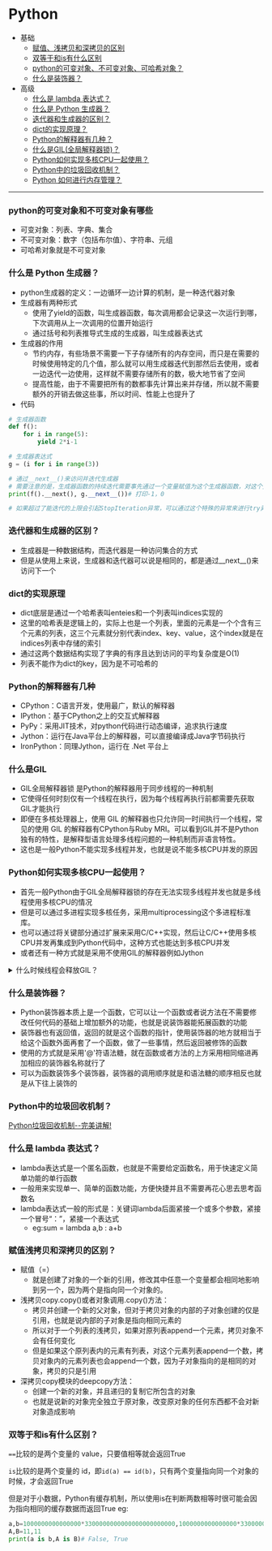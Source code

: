 # Python

- 基础
    - [赋值、浅拷贝和深拷贝的区别](#赋值浅拷贝和深拷贝的区别)
    - [双等于和is有什么区别](#双等于和is有什么区别)
    - [python的可变对象、不可变对象、可哈希对象？](#python的可变对象和不可变对象有哪些)
    - [什么是装饰器？](#什么是装饰器)
- 高级
    - [什么是 lambda 表达式？](#什么是-lambda-表达式)
    - [什么是 Python 生成器？](#什么是-Python-生成器)
    - [迭代器和生成器的区别？](#迭代器和生成器的区别)
    - [dict的实现原理？](#dict的实现原理)
    - [Python的解释器有几种？](#Python的解释器有几种)
    - [什么是GIL(全局解释器锁)？](#什么是GIL)
    - [Python如何实现多核CPU一起使用？](#Python如何实现多核CPU一起使用)
    - [Python中的垃圾回收机制？](#Python中的垃圾回收机制)
    - [Python 如何进行内存管理？](#Python-如何进行内存管理)
------
### python的可变对象和不可变对象有哪些
- 可变对象：列表、字典、集合
- 不可变对象：数字（包括布尔值）、字符串、元组
- 可哈希对象就是不可变对象

### 什么是 Python 生成器？
- python生成器的定义：一边循环一边计算的机制，是一种迭代器对象
- 生成器有两种形式
    - 使用了yield的函数，叫生成器函数，每次调用都会记录这一次运行到哪，下次调用从上一次调用的位置开始运行
    - 通过括号和列表推导式生成的生成器，叫生成器表达式
- 生成器的作用
    - 节约内存，有些场景不需要一下子存储所有的内存空间，而只是在需要的时候使用特定的几个值，那么就可以用生成器迭代到那然后去使用，或者一边迭代一边使用，这样就不需要存储所有的数，极大地节省了空间
    - 提高性能，由于不需要把所有的数都事先计算出来并存储，所以就不需要额外的开销去做这些事，所以时间、性能上也提升了
- 代码
```python
# 生成器函数
def f():
    for i in range(5):
        yield 2*i-1

# 生成器表达式
g = (i for i in range(3))

# 通过__next__()来访问并迭代生成器
# 需要注意的是，生成器函数的持续迭代需要事先通过一个变量赋值为这个生成器函数，对这个变量去迭代，才是对这个生成器函数的正确使用
print(f().__next(), g.__next__())# 打印-1，0

# 如果超过了能迭代的上限会引起StopIteration异常，可以通过这个特殊的异常来进行try异常处理
```

### 迭代器和生成器的区别？
- 生成器是一种数据结构，而迭代器是一种访问集合的方式
- 但是从使用上来说，生成器和迭代器可以说是相同的，都是通过__next__()来访问下一个

### dict的实现原理
- dict底层是通过一个哈希表叫enteies和一个列表叫indices实现的
- 这里的哈希表是逻辑上的，实际上也是一个列表，里面的元素是一个个含有三个元素的列表，这三个元素就分别代表index、key、value，这个index就是在indices列表中存储的索引
- 通过这两个数据结构实现了字典的有序且达到访问的平均复杂度是O(1)
- 列表不能作为dict的key，因为是不可哈希的

### Python的解释器有几种
- CPython：C语言开发，使用最广，默认的解释器
- IPython：基于CPython之上的交互式解释器
- PyPy：采用JIT技术，对python代码进行动态编译，追求执行速度
- Jython：运行在Java平台上的解释器，可以直接编译成Java字节码执行
- IronPython：同理Jython，运行在 .Net 平台上

### 什么是GIL
- GIL全局解释器锁 是Python的解释器用于同步线程的一种机制
- 它使得任何时刻仅有一个线程在执行，因为每个线程再执行前都需要先获取GIL才能执行
- 即便在多核处理器上，使用 GIL 的解释器也只允许同一时间执行一个线程，常见的使用 GIL 的解释器有CPython与Ruby MRI。可以看到GIL并不是Python独有的特性，是解释型语言处理多线程问题的一种机制而非语言特性。
- 这也是一般Python不能实现多线程并发，也就是说不能多核CPU并发的原因

### Python如何实现多核CPU一起使用？
- 首先一般Python由于GIL全局解释器锁的存在无法实现多线程并发也就是多线程使用多核CPU的情况
- 但是可以通过多进程实现多核任务，采用multiprocessing这个多进程标准库。
- 也可以通过将关键部分通过扩展来采用C/C++实现，然后让C/C++使用多核CPU并发再集成到Python代码中，这种方式也能达到多核CPU并发
- 或者还有一种方式就是采用不使用GIL的解释器例如Jython

<details><summary>什么时候线程会释放GIL？</summary>

- 在IO操作等可能会引起阻塞的system call之前,可以暂时释放GIL,但在执行完毕后,必须重新获取GIL
- Python 3.x使用计时器,执行时间达到阈值后，当前线程会释放GIL
</details>

### 什么是装饰器？
- Python装饰器本质上是一个函数，它可以让一个函数或者说方法在不需要修改任何代码的基础上增加额外的功能，也就是说装饰器能拓展函数的功能
- 装饰器也有返回值，返回的就是这个函数的指针，使用装饰器的地方就相当于给这个函数外面再套了一个函数，做了一些事情，然后返回被修饰的函数
- 使用的方式就是采用'@'符语法糖，就在函数或者方法的上方采用相同缩进再加相应的装饰器名称就行了
- 可以为函数装饰多个装饰器，装饰器的调用顺序就是和语法糖的顺序相反也就是从下往上装饰的

### Python中的垃圾回收机制？
[Python垃圾回收机制--完美讲解!](https://www.jianshu.com/p/1e375fb40506)

### 什么是 lambda 表达式？
- lambda表达式是一个匿名函数，也就是不需要给定函数名，用于快速定义简单功能的单行函数
- 一般用来实现单一、简单的函数功能，方便快捷并且不需要再花心思去思考函数名
- lambda表达式一般的形式是：关键词lambda后面紧接一个或多个参数，紧接一个冒号“：”，紧接一个表达式
    - eg:sum = lambda a,b : a+b
    
### 赋值浅拷贝和深拷贝的区别？
- 赋值（=）
    - 就是创建了对象的一个新的引用，修改其中任意一个变量都会相同地影响到另一个，因为两个是指向同一个对象的。
- 浅拷贝copy.copy()或者对象调用.copy()方法：
    - 拷贝并创建一个新的父对象，但对于拷贝对象的内部的子对象创建的仅是引用，也就是说内部的子对象是指向相同元素的
    - 所以对于一个列表的浅拷贝，如果对原列表append一个元素，拷贝对象不会有任何变化
    - 但是如果这个原列表内的元素有列表，对这个元素列表append一个数，拷贝对象内的元素列表也会append一个数，因为子对象指向的是相同的对象，拷贝的只是引用
- 深拷贝copy模块的deepcopy方法：
    - 创建一个新的对象，并且递归的复制它所包含的对象
    - 也就是说新的对象完全独立于原对象，改变原对象的任何东西都不会对新对象造成影响

### 双等于和is有什么区别？
```==```比较的是两个变量的 value，只要值相等就会返回True

```is```比较的是两个变量的 id，即```id(a) == id(b)```，只有两个变量指向同一个对象的时候，才会返回True

但是对于小数据，Python有缓存机制，所以使用is在判断两数相等时很可能会因为指向相同的缓存数据而返回True
eg:
```python
a,b=1000000000000000*3300000000000000000000000,1000000000000000*3300000000000000000000000
A,B=11,11
print(a is b,A is B)# False, True
```
